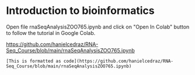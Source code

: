 # Introduction to bioinformatics

Open file rnaSeqAnalysisZOO765.ipynb and click on "Open In Colab" button to follow the tutorial in Google Colab.

https://github.com/hanielcedraz/RNA-Seq_Course/blob/main/rnaSeqAnalysisZOO765.ipynb


```
[This is formatted as code](https://github.com/hanielcedraz/RNA-Seq_Course/blob/main/rnaSeqAnalysisZOO765.ipynb)
```
